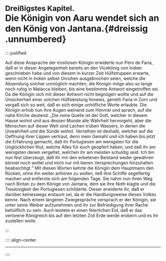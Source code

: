 # <small>Dreißigstes Kapitel.</small><br />Die Königin von Aaru wendet sich an den König von Jantana.{#dreissig .unnumbered}

::: justified

Auf diese Ansprache der trostlosen Königin erwiderte nun Pero de Faria, daß er
in dieser Angelegenheit bereits an den Vicekönig von Indien geschrieben habe und
von diesem in kurzer Zeit Hülfstruppen erwarte, wenn nicht in Indien selbst
Unruhen ausgebrochen seien, welche die Absendung solcher unmöglich machten; die
Königin möge also so lange noch ruhig in Malacca bleiben, bis eine bestimmte
Antwort eingetroffen sei. Da die Königin sich mit dieser Antwort nicht begnügen
wollte und auf die Unsicherheit einer solchen Hülfsleistung hinwies, gerieth
Faria in Zorn und vergaß sich so weit, daß er sich einige unhöfliche Worte
erlaubte. Die Königin erhob nun ihre Augen weinend zum Himmel und sprach, auf
die nahe Kirche deutend: „Die reine Quelle ist der Gott, welcher in diesem Hause
wohnt und aus dessen Munde alle Wahrheit hervorgeht, aber die Menschen auf
dieser Welt sind Lachen trüben Wassers, in denen die Unwahrheit und die Sünde
wohnt. Verrathen ist deshalb, welcher auf die Oeffnung ihrer Lippen vertraut,
denn mein Gemahl und ich haben bis jetzt die Erfahrung gemacht, daß ihr
Portugiesen am wenigsten für die Unglücklichen thut, welche Alles für euch
geopfert haben, und daß ihr am wenigsten denen vergeltet, welchen ihr am meisten
schuldig seid. Ich bin nun fest überzeugt, daß ihr mir den erbetenen Beistand
weder gewähren könnet noch wollet und mich nur mit leeren Versprechungen
hinzuhalten beabsichtigt.“ Mit diesen Worten kehrte die Königin dem Hauptmann
den Rücken, ohne ihn weiter anhören zu wollen, ließ ihre Schiffe segelfertig
machen und entfernte sich am folgenden Tage. Sie nahm nun ihren Weg nach Bintan
zu dem Könige von Jantana, dem sie ihre Noth klagte und die Treulosigkeit der
Portugiesen schilderte. Dieser erwiderte ihr, daß er darüber keineswegs erstaunt
sei, da er die Handlungsweise dieses Volkes kenne. Nach einem längeren
Zwiegespräche versprach er der Königin, sie unter seine Weiber aufzunehmen und
ihr zur Befriedigung ihrer Rache behülflich zu sein. Auch leistete er einen
feierlichen Eid, daß er das verlorene Königreich bis auf den letzten Zoll Erde
werde erobern und es ihr zustellen wolle.

:::

:::: align-center
****
::::
